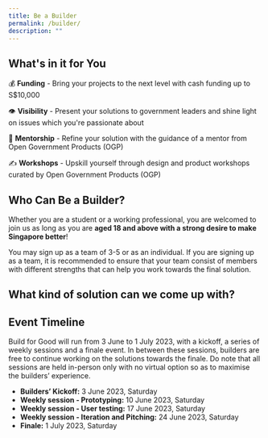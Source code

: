 ```yaml
---
title: Be a Builder
permalink: /builder/
description: ""
---
```

## **What's in it for You**
💰 **Funding** - Bring your projects to the next level with cash funding up to S$10,000

👁 **Visibility** - Present your solutions to government leaders and shine light on issues which you're passionate about

👤 **Mentorship** - Refine your solution with the guidance of a mentor from Open Government Products (OGP)

✍️ **Workshops** - Upskill yourself through design and product workshops curated by Open Government Products (OGP)

## **Who Can Be a Builder?**
Whether you are a student or a working professional, you are welcomed to join us as long as you are **aged 18 and above with a strong desire to make Singapore better**!

You may sign up as a team of 3-5 or as an individual. If you are signing up as a team, it is recommended to ensure that your team consist of members with different strengths that can help you work towards the final solution.

## **What kind of solution can we come up with?**


## **Event Timeline**
Build for Good will run from 3 June to 1 July 2023, with a kickoff, a series of weekly sessions and a finale event. In between these sessions, builders are free to continue working on the solutions towards the finale. Do note that all sessions are held in-person only with no virtual option so as to maximise the builders’ experience.

*  **Builders’ Kickoff:** 3 June 2023, Saturday 
*  **Weekly session - Prototyping:** 10 June 2023, Saturday 
*  **Weekly session - User testing:** 17 June 2023, Saturday 
*  **Weekly session - Iteration and Pitching:** 24 June 2023, Saturday 
*  **Finale:** 1 July 2023, Saturday